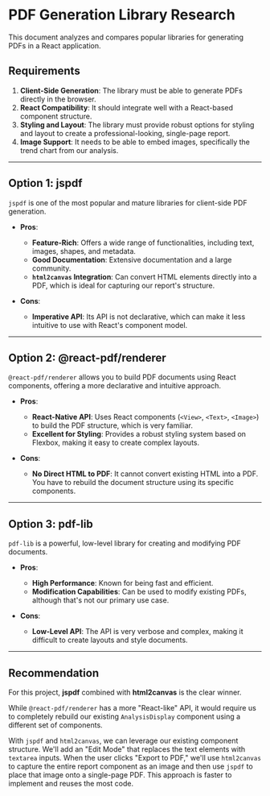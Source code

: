 # PDF Generation Library Research

This document analyzes and compares popular libraries for generating PDFs in a React application.

## Requirements

1.  **Client-Side Generation**: The library must be able to generate PDFs directly in the browser.
2.  **React Compatibility**: It should integrate well with a React-based component structure.
3.  **Styling and Layout**: The library must provide robust options for styling and layout to create a professional-looking, single-page report.
4.  **Image Support**: It needs to be able to embed images, specifically the trend chart from our analysis.

---

## Option 1: jspdf

`jspdf` is one of the most popular and mature libraries for client-side PDF generation.

*   **Pros**:
    *   **Feature-Rich**: Offers a wide range of functionalities, including text, images, shapes, and metadata.
    *   **Good Documentation**: Extensive documentation and a large community.
    *   **`html2canvas` Integration**: Can convert HTML elements directly into a PDF, which is ideal for capturing our report's structure.

*   **Cons**:
    *   **Imperative API**: Its API is not declarative, which can make it less intuitive to use with React's component model.

---

## Option 2: @react-pdf/renderer

`@react-pdf/renderer` allows you to build PDF documents using React components, offering a more declarative and intuitive approach.

*   **Pros**:
    *   **React-Native API**: Uses React components (`<View>`, `<Text>`, `<Image>`) to build the PDF structure, which is very familiar.
    *   **Excellent for Styling**: Provides a robust styling system based on Flexbox, making it easy to create complex layouts.

*   **Cons**:
    *   **No Direct HTML to PDF**: It cannot convert existing HTML into a PDF. You have to rebuild the document structure using its specific components.

---

## Option 3: pdf-lib

`pdf-lib` is a powerful, low-level library for creating and modifying PDF documents.

*   **Pros**:
    *   **High Performance**: Known for being fast and efficient.
    *   **Modification Capabilities**: Can be used to modify existing PDFs, although that's not our primary use case.

*   **Cons**:
    *   **Low-Level API**: The API is very verbose and complex, making it difficult to create layouts and style documents.

---

## Recommendation

For this project, **jspdf** combined with **html2canvas** is the clear winner.

While `@react-pdf/renderer` has a more "React-like" API, it would require us to completely rebuild our existing `AnalysisDisplay` component using a different set of components.

With `jspdf` and `html2canvas`, we can leverage our existing component structure. We'll add an "Edit Mode" that replaces the text elements with `textarea` inputs. When the user clicks "Export to PDF," we'll use `html2canvas` to capture the entire report component as an image and then use `jspdf` to place that image onto a single-page PDF. This approach is faster to implement and reuses the most code.